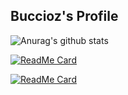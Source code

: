 ## Buccioz's Profile

![Anurag's github stats](https://github-readme-stats.vercel.app/api?username=Buccioz&show_icons=true&theme=dracula)

[![ReadMe Card](https://github-readme-stats.vercel.app/api/pin/?username=Buccioz&repo=TwinDeal&theme=dracula)](https://github.com/anuraghazra/github-readme-stats)

[![ReadMe Card](https://github-readme-stats.vercel.app/api/pin/?username=Buccioz&repo=ARP-Poisoner&theme=dracula)](https://github.com/anuraghazra/github-readme-stats)
